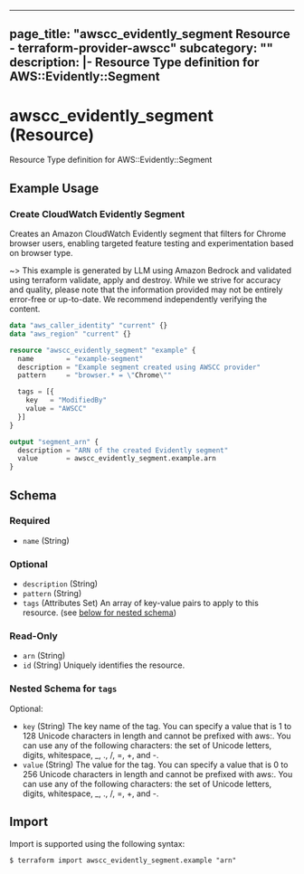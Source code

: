 
---
page_title: "awscc_evidently_segment Resource - terraform-provider-awscc"
subcategory: ""
description: |-
  Resource Type definition for AWS::Evidently::Segment
---

# awscc_evidently_segment (Resource)

Resource Type definition for AWS::Evidently::Segment

## Example Usage

### Create CloudWatch Evidently Segment

Creates an Amazon CloudWatch Evidently segment that filters for Chrome browser users, enabling targeted feature testing and experimentation based on browser type.

~> This example is generated by LLM using Amazon Bedrock and validated using terraform validate, apply and destroy. While we strive for accuracy and quality, please note that the information provided may not be entirely error-free or up-to-date. We recommend independently verifying the content.

```terraform
data "aws_caller_identity" "current" {}
data "aws_region" "current" {}

resource "awscc_evidently_segment" "example" {
  name        = "example-segment"
  description = "Example segment created using AWSCC provider"
  pattern     = "browser.* = \"Chrome\""

  tags = [{
    key   = "ModifiedBy"
    value = "AWSCC"
  }]
}

output "segment_arn" {
  description = "ARN of the created Evidently segment"
  value       = awscc_evidently_segment.example.arn
}
```

<!-- schema generated by tfplugindocs -->
## Schema

### Required

- `name` (String)

### Optional

- `description` (String)
- `pattern` (String)
- `tags` (Attributes Set) An array of key-value pairs to apply to this resource. (see [below for nested schema](#nestedatt--tags))

### Read-Only

- `arn` (String)
- `id` (String) Uniquely identifies the resource.

<a id="nestedatt--tags"></a>
### Nested Schema for `tags`

Optional:

- `key` (String) The key name of the tag. You can specify a value that is 1 to 128 Unicode characters in length and cannot be prefixed with aws:. You can use any of the following characters: the set of Unicode letters, digits, whitespace, _, ., /, =, +, and -.
- `value` (String) The value for the tag. You can specify a value that is 0 to 256 Unicode characters in length and cannot be prefixed with aws:. You can use any of the following characters: the set of Unicode letters, digits, whitespace, _, ., /, =, +, and -.

## Import

Import is supported using the following syntax:

```shell
$ terraform import awscc_evidently_segment.example "arn"
```
